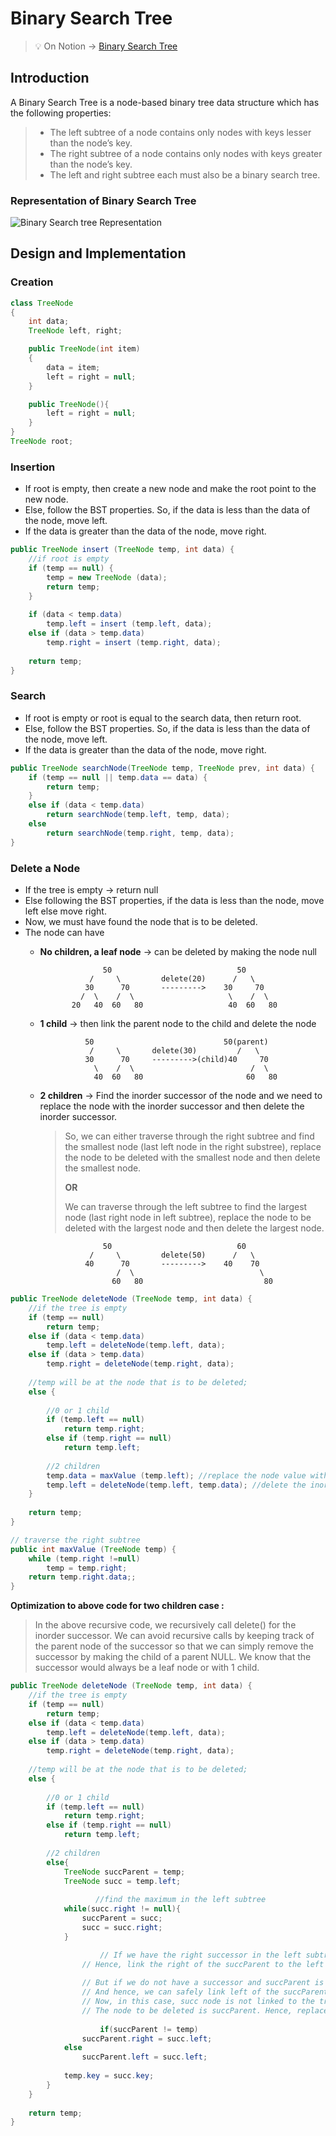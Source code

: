 # Binary Search Tree
>💡 On Notion → [Binary Search Tree](https://www.notion.so/Binary-Search-Tree-52dbfbf82d334956bae920133229fa73)
>
## **Introduction**
A Binary Search Tree is a node-based binary tree data structure which has the following properties:
> - The left subtree of a node contains only nodes with keys lesser than the node’s key.
> - The right subtree of a node contains only nodes with keys greater than the node’s key.
> - The left and right subtree each must also be a binary search tree.

### Representation of Binary Search Tree

![Binary Search tree Representation](https://github.com/tabassum-khan/Data-Structures-and-Algorithms/raw/master/assets/binary_search_tree.png)

## **Design and Implementation**

### Creation

```java
class TreeNode
{
    int data;
    TreeNode left, right;

    public TreeNode(int item)
    {
        data = item;
        left = right = null;
    }

    public TreeNode(){
    	left = right = null;
    }
}
TreeNode root;
```

### Insertion

- If root is empty, then create a new node and make the root point to the new node.
- Else, follow the BST properties. So, if the data is less than the data of the node, move left.
- If the data is greater than the data of the node, move right.

```java
public TreeNode insert (TreeNode temp, int data) {
	//if root is empty
	if (temp == null) {
		temp = new TreeNode (data);
		return temp;
	}
		
	if (data < temp.data)
		temp.left = insert (temp.left, data);
	else if (data > temp.data)
		temp.right = insert (temp.right, data);
		
	return temp;
}
```

### Search

- If root is empty or root is equal to the search data, then return root.
- Else, follow the BST properties. So, if the data is less than the data of the node, move left.
- If the data is greater than the data of the node, move right.

```java
public TreeNode searchNode(TreeNode temp, TreeNode prev, int data) {
	if (temp == null || temp.data == data) {
		return temp;
	}
	else if (data < temp.data)
		return searchNode(temp.left, temp, data);
	else
		return searchNode(temp.right, temp, data);
}
```

### Delete a Node

- If the tree is empty → return null
- Else following the BST properties, if the data is less than the node, move left else move right.
- Now, we must have found the node that is to be deleted.
- The node can have
    - **No children, a leaf node** → can be deleted by making the node null
        
        ```
                      50                            50
                   /     \         delete(20)      /   \
                  30      70       --------->    30     70
                 /  \    /  \                     \    /  \
               20   40  60   80                   40  60   80
        ```
        
    - **1 child** → then link the parent node to the child and delete the node
        
        ```
        	      50                             50(parent)
                   /     \       delete(30)         /   \
                  30      70     --------->(child)40     70
                    \    /  \                          /  \
                    40  60   80                       60   80
        ```
        
    - **2 children** → Find the inorder successor of the node and we need to replace the node with the inorder successor and then delete the inorder successor.
    	> So, we can either traverse through the right subtree and find the smallest node (last left node in the right substree), replace the node to be deleted with the smallest node and then delete the smallest node.
    	> 
    	> **OR**
    	> 
    	> We can traverse through the left subtree to find the largest node (last right node in left subtree),  replace the node to be deleted with the largest node and then delete the largest node.

        ```
                      50                            60
                   /     \         delete(50)      /   \
                  40      70       --------->    40    70
                         /  \                            \
                        60   80                           80
        ```

```java
public TreeNode deleteNode (TreeNode temp, int data) {
	//if the tree is empty
	if (temp == null)
		return temp;
	else if (data < temp.data)
		temp.left = deleteNode(temp.left, data);
	else if (data > temp.data)
		temp.right = deleteNode(temp.right, data);
	
	//temp will be at the node that is to be deleted;
	else {
		
		//0 or 1 child
		if (temp.left == null)
			return temp.right;
		else if (temp.right == null)
			return temp.left;
		
		//2 children
		temp.data = maxValue (temp.left); //replace the node value with the max value 
		temp.left = deleteNode(temp.left, temp.data); //delete the inorder successor
	}
		
	return temp;
}

// traverse the right subtree
public int maxValue (TreeNode temp) {
	while (temp.right !=null)
		temp = temp.right;
	return temp.right.data;;
}
```

**Optimization to above code for two children case :**

> In the above recursive code, we recursively call delete() for the inorder successor. We can avoid recursive calls by keeping track of the parent node of the successor so that we can simply remove the successor by making the child of a parent NULL. We know that the successor would always be a leaf node or with 1 child.

```java
public TreeNode deleteNode (TreeNode temp, int data) {
	//if the tree is empty
	if (temp == null)
		return temp;
	else if (data < temp.data)
		temp.left = deleteNode(temp.left, data);
	else if (data > temp.data)
		temp.right = deleteNode(temp.right, data);
		
	//temp will be at the node that is to be deleted;
	else {
		
		//0 or 1 child
		if (temp.left == null)
			return temp.right;
		else if (temp.right == null)
			return temp.left;
			
		//2 children
		else{
			TreeNode succParent = temp;
			TreeNode succ = temp.left;
				
	               //find the maximum in the left subtree
			while(succ.right != null){
				succParent = succ;
				succ = succ.right;
			}		

              		// If we have the right successor in the left subtree, then we know that, the successor right will be null since it is the maximum value. 
	      		// Hence, link the right of the succParent to the left of the successor. Thereby deleting the successor but not its left subtree if it has any.
              
	      		// But if we do not have a successor and succParent is temp itself, then it means that succ does not have a right child. 
	      		// And hence, we can safely link left of the succParent to the left of the succ. 
	      		// Now, in this case, succ node is not linked to the tree anymore but this not the node to be deleted. 
	      		// The node to be deleted is succParent. Hence, replace succParent with succ.
				
               		if(succParent != temp)
				succParent.right = succ.left;
			else
				succParent.left = succ.left;
		
			temp.key = succ.key; 									
		}
	}
		
	return temp;
} 
```
